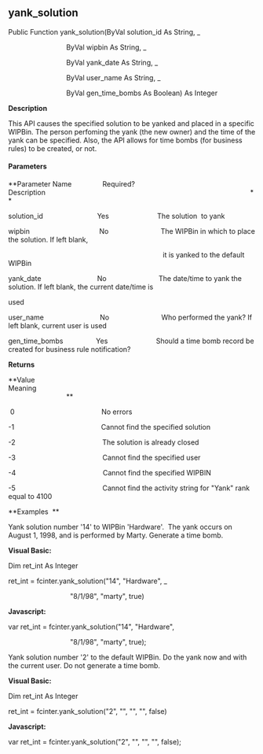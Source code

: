 yank_solution
-------------

Public Function yank_solution(ByVal solution_id As String, _

                              ByVal wipbin As String, _

                              ByVal yank_date As String, _

                              ByVal user_name As String, _

                              ByVal gen_time_bombs As Boolean) As Integer

**Description**

This API causes the specified solution to be yanked and placed in a specific WIPBin. The person perfoming the yank (the new owner) and the time of the yank can be specified. Also, the API allows for time bombs (for business rules) to be created, or not.

#### Parameters
**Parameter Name                Required?             Description                                                                                                          **

solution_id                            Yes                         The solution  to yank

wipbin                                    No                           The WIPBin in which to place the solution. If left blank,

                                                                                it is yanked to the default WIPBin

yank_date                             No                           The date/time to yank the solution. If left blank, the current date/time is

used

user_name                             No                           Who performed the yank? If left blank, current user is used

gen_time_bombs                 Yes                         Should a time bomb record be created for business rule notification?

**Returns**

**Value                                     Meaning                                                                                                                                               **

 0                                             No errors

-1                                             Cannot find the specified solution

-2                                             The solution is already closed

-3                                             Cannot find the specified user

-4                                             Cannot find the specified WIPBIN

-5                                             Cannot find the activity string for "Yank" rank equal to 4100

**Examples  **

 Yank solution number '14' to WIPBin 'Hardware'.  The yank occurs on August 1, 1998, and is performed by Marty. Generate a time bomb.

**Visual Basic:**

Dim ret_int As Integer

ret_int = fcinter.yank_solution("14", "Hardware", _

                                "8/1/98", "marty", true)

**Javascript:**

var ret_int = fcinter.yank_solution("14", "Hardware",

                                "8/1/98", "marty", true);

 Yank solution number '2' to the default WIPBin. Do the yank now and with the current user. Do not generate a time bomb.

**Visual Basic:**

Dim ret_int As Integer

ret_int = fcinter.yank_solution("2", "", "", "", false)

**Javascript:**

var ret_int = fcinter.yank_solution("2", "", "", "", false);